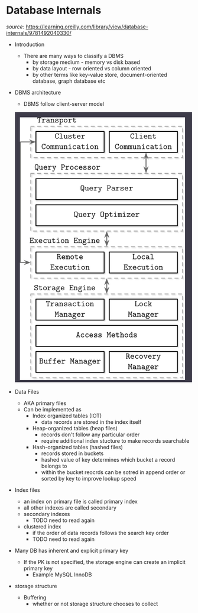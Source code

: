 # Database Internals

_source_: https://learning.oreilly.com/library/view/database-internals/9781492040330/

- Introduction
  - There are many ways to classify a DBMS
    - by storage medium - memory vs disk based
    - by data layout - row oriented vs column oriented
    - by other terms like key-value store, document-oriented database, graph database etc
- DBMS architecture

  - DBMS follow client-server model

  ![Database architecture](./images/database-architecture.png)

- Data Files
  - AKA primary files
  - Can be implemented as
    - Index organized tables (IOT)
      - data records are stored in the index itself
    - Heap-organized tables (heap files)
      - records don't follow any particular order
      - require additional index stucture to make records searchable
    - Hash-organized tables (hashed files)
      - records stored in buckets
      - hashed value of key determines which bucket a record belongs to
      - within the bucket reocrds can be sotred in append order or sorted by key to improve lookup speed
- Index files
  - an index on primary file is called primary index
  - all other indexes are called secondary
  - secondary indexes
    - TODO need to read again
  - clustered index
    - if the order of data records follows the search key order
    - TODO need to read again
- Many DB has inherent and explicit primary key
  - If the PK is not specified, the storage engine can create an implicit primary key
    - Example MySQL InnoDB
- storage structure
  - Buffering
    - whether or not storage structure chooses to collect
